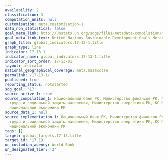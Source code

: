 ```yaml
---
availability: 2
classification: 3
computation_units: null
customisation: meta.customisation-1
data_non_statistical: false
goal_meta_link: http://unstats.un.org/sdgs/files/metadata-compilation/Metadata-Goal-17.pdf
goal_meta_link_text: United Nations Sustainable Development Goals Metadata (pdf 468kB)
graph_title: global_indicators.17-13-1.title
graph_type: line
indicator: 17.13.1
indicator_name: global_indicators.17-13-1.title
indicator_sort_order: 17-13-01
layout: indicator
national_geographical_coverage: meta.Казахстан
permalink: /17-13-1/
published: true
reporting_status: notstarted
sdg_goal: '17'
source_active_1: true
source_compilation_1: Национальный банк РК, Министерство финансов РК, Министерство
  труда и социальной защиты населения, Министерство энергетики РК, КС Министерство
  национальной экономики РК
source_data_1: null
source_implementation_1: Национальный банк РК, Министерство финансов РК, Министерство
  труда и социальной защиты населения, Министерство энергетики РК, КС Министерство
  национальной экономики РК
tags: []
target: global_targets.17-13.title
target_id: '17.13'
un_custodian_agency: World Bank
un_designated_tier: '3'
---
```

